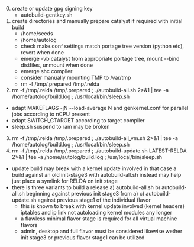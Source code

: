 0) create or update gpg signing key
	- autobuild-gentkey.sh
1) create directories and manually prepare catalyst if required with initial build
	- /home/seeds
	- /home/autolog
	- check make.conf settings match portage tree version (python etc), revert when done
	- emerge -vb catalyst from appropriate portage tree, mount --bind distfiles, unmount when done
	- emerge shc compiler
	- consider manually mounting TMP to /var/tmp
	- rm -f /tmp/.prepared /tmp/.relda
2) rm -f /tmp/.relda /tmp/.prepared ; ./autobuild-all.sh 2>&1 | tee -a /home/autolog/build.log ; /usr/local/bin/sleep.sh
- adapt MAKEFLAGS -jN --load-average N and genkernel.conf for parallel jobs according to nCPU present
- adapt SWITCH_CTARGET according to target compiler
- sleep.sh suspend to ram may be broken
3) rm -f /tmp/.relda /tmp/.prepared ; ./autobuild-all_vm.sh 2>&1 | tee -a /home/autolog/build.log ; /usr/local/bin/sleep.sh
4) rm -f /tmp/.relda /tmp/.prepared ; ./autobuild-update.sh LATEST-RELDA 2>&1 | tee -a /home/autolog/build.log ; /usr/local/bin/sleep.sh
- update build may break with a kernel update involved
  in that case a build against an old init-stage3 with autobuild-all.sh instead may help
  just place a symlink for RELDA on init stage
- there is three variants to build a release
	a) autobuild-all.sh
	b) autobuild-all.sh beginning against previous init stage3 from a)
	c) autobuild-update.sh against previous stage1 of the individual flavor
	- this is known to break with kernel update involved (kernel headers)
	  iptables and ip link not autoloading kernel modules any longer
	- a flawless minimal flavor stage is required for all virtual machine flavors
	- admin, desktop and full flavor must be considered likewise wether init stage3
	  or previous flavor stage1 can be utilized
